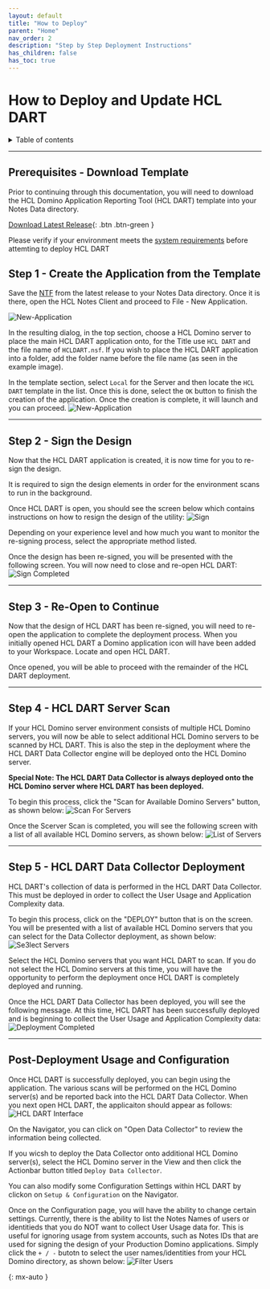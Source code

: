 ```yaml
---
layout: default
title: "How to Deploy"
parent: "Home"
nav_order: 2
description: "Step by Step Deployment Instructions"
has_children: false
has_toc: true
---
```


<h1>How to Deploy and Update HCL DART</h1>

<details close markdown="block">
  <summary>
    Table of contents
  </summary>
  {: .text-delta }
1. TOC
{:toc}
</details>

___
## Prerequisites - Download Template
Prior to continuing through this documentation, you will need to download the HCL Domino Application Reporting Tool (HCL DART) template into your Notes Data directory.

[Download Latest Release](https://github.com/HCL-TECH-SOFTWARE/dominio_application_reporting_tool_DART/releases/latest){: .btn .btn-green }


Please verify if your environment meets the [system requirements](requirements.md) before attemting to deploy HCL DART


## Step 1 - Create the Application from the Template
Save the [NTF](https://github.com/HCL-TECH-SOFTWARE/dominio_application_reporting_tool_DART/releases/latest) from the latest release to your Notes Data directory. Once it is there, open the HCL Notes Client and proceed to File - New Application.

![New-Application](assets/images/png/0_new-application.png)

In the resulting dialog, in the top section, choose a HCL Domino server to place the main HCL DART application onto, for the Title use `HCL DART` and the file name of `HCLDART.nsf`. If you wish to place the HCL DART application into a folder, add the folder name before the file name (as seen in the example image).

In the template section, select `Local` for the Server and then locate the `HCL DART` template in the list. Once this is done, select the `OK` button to finish the creation of the application. Once the creation is complete, it will launch and you can proceed.
![New-Application](assets/images/png/1_creation.png)

___
## Step 2 - Sign the Design
Now that the HCL DART application is created, it is now time for you to re-sign the design.

It is required to sign the design elements in order for the environment scans to run in the background.

Once HCL DART is open, you should see the screen below which contains instructions on how to resign the design of the utility:
![Sign](assets/images/png/2_resign.png)

Depending on your experience level and how much you want to monitor the re-signing process, select the appropriate method listed.

Once the design has been re-signed, you will be presented with the following screen. You will now need to close and re-open HCL DART:
![Sign Completed](assets/images/png/3_resign_done.png)

___
## Step 3 - Re-Open to Continue
Now that the design of HCL DART has been re-signed, you will need to re-open the application to complete the deployment process. When you initially opened HCL DART a Domino application icon will have been added to your Workspace. Locate and open HCL DART.

Once opened, you will be able to proceed with the remainder of the HCL DART deployment.

____
## Step 4 - HCL DART Server Scan
If your HCL Domino server environment consists of multiple HCL Domino servers, you will now be able to select additional HCL Domino servers to be scanned by HCL DART. This is also the step in the deployment where the HCL DART Data Collector engine will be deployed onto the HCL Domino server. 

**Special Note: The HCL DART Data Collector is always deployed onto the HCL Domino server where HCL DART has been deployed.**

To begin this process, click the "Scan for Available Domino Servers" button, as shown below:
![Scan For Servers](assets/images/png/4_search_servers.png)

Once the Scerver Scan is completed, you will see the following screen with a list of all available HCL Domino servers, as shown below:
![List of Servers](assets/images/png/5_servers_found.png)

___
## Step 5 - HCL DART Data Collector Deployment
HCL DART's collection of data is performed in the HCL DART Data Collector. This must be deployed in order to collect the User Usage and Application Complexity data.

To begin this process, click on the "DEPLOY" button that is on the screen. You will be presented with a list of available HCL Domino servers that you can select for the Data Collector deployment, as shown below:
![Se3lect Servers](assets/images/png/6_select_servers.png)

Select the HCL Domino servers that you want HCL DART to scan. If you do not select the HCL Domino servers at this time, you will have the opportunity to perform the deployment once HCL DART is completely deployed and running.


Once the HCL DART Data Collector has been deployed, you will see the following message. At this time, HCL DART has been successfully deployed and is beginning to collect the User Usage and Application Complexity data:
![Deployment Completed](assets/images/png/7_deployment_complete.png)

___
## Post-Deployment Usage and Configuration
Once HCL DART is successfully deployed, you can begin using the application. The various scans will be performed on the HCL Domino server(s) and be reported back into the HCL DART Data Collector. When you next open HCL DART, the applicaiton should appear as follows:
![HCL DART Interface](assets/images/png/8_dart_launch.png)

On the Navigator, you can click on "Open Data Collector" to review the information being collected.

If you wicsh to deploy the Data Collector onto additional HCL Domino server(s), select the HCL Domino server in the View and then click the Actionbar button titled `Deploy Data Collector`.

You can also modify some Configuration Settings within HCL DART by clickon on `Setup & Configuration` on the Navigator.

Once on the Configuration page, you will have the ability to change certain settings. Currently, there is the ability to list the Notes Names of users or identitieds that you do NOT want to collect User Usage data for. This is useful for ignoring usage from system accounts, such as Notes IDs that are used for signing the design of your Production Domino applications. Simply click the `+ / -` butotn to select the user names/identities from your HCL Domino directory, as shown below:
![Filter Users](assets/images/png/10_user_filters.png)

{: mx-auto }